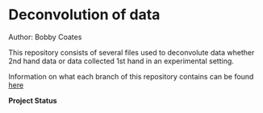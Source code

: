 # Deconvolution of data 
Author: Bobby Coates

This repository consists of several files used to deconvolute data whether 2nd hand data or data collected 1st hand in an experimental setting.

Information on what each branch of this repository contains can be found [here](Branchbreakdown.md)

<strong>Project Status</strong>